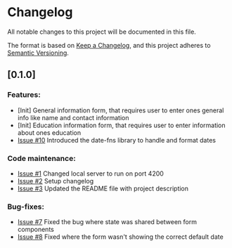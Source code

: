 # Changelog

All notable changes to this project will be documented in this file.

The format is based on [Keep a Changelog](https://keepachangelog.com/en/1.1.0/),
and this project adheres to [Semantic Versioning](https://semver.org/spec/v2.0.0.html).

## [0.1.0]

### Features:

- [Init] General information form, that requires user to enter ones general info like name and contact information
- [Init] Education information form, that requires user to enter information about ones education
- [Issue #10](https://github.com/RexBasiliscus/cv-application/issues/10) Introduced the date-fns library to handle and format dates

### Code maintenance:

- [Issue #1](https://github.com/RexBasiliscus/cv-application/issues/1) Changed local server to run on port 4200
- [Issue #2](https://github.com/RexBasiliscus/cv-application/issues/2) Setup changelog
- [Issue #3](https://github.com/RexBasiliscus/cv-application/issues/3) Updated the README file with project description

### Bug-fixes:

- [Issue #7](https://github.com/RexBasiliscus/cv-application/issues/7) Fixed the bug where state was shared between form components
- [Issue #8](https://github.com/RexBasiliscus/cv-application/issues/8) Fixed where the form wasn't showing the correct default date
